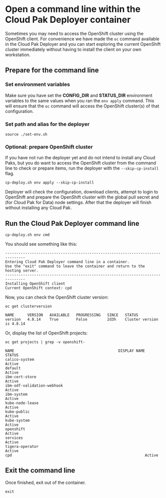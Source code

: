 # Open a command line within the Cloud Pak Deployer container

Sometimes you may need to access the OpenShift cluster using the OpenShift client. For convenience we have made the `oc` command available in the Cloud Pak Deployer and you can start exploring the current OpenShift cluster immediately without having to install the client on your own workstation.

## Prepare for the command line

### Set environment variables
Make sure you have set the **CONFIG_DIR** and **STATUS_DIR** environment variables to the same values when you ran the `env apply` command. This will ensure that the `oc` command will access the OpenShift cluster(s) of that configuration.

### Set path and alias for the deployer

``` { .bash .copy }
source ./set-env.sh
```

### Optional: prepare OpenShift cluster
If you have not run the deployer yet and do not intend to install any Cloud Paks, but you do want to access the OpenShift cluster from the command line to check or prepare items, run the deployer with the `--skip-cp-install` flag.

``` { .bash .copy }
cp-deploy.sh env apply --skip-cp-install
```

Deployer will check the configuration, download clients, attempt to login to OpenShift and prepare the OpenShift cluster with the global pull secret and (for Cloud Pak for Data) node settings. After that the deployer will finish without installing any Cloud Pak.

## Run the Cloud Pak Deployer command line
``` { .bash .copy }
cp-deploy.sh env cmd 
```

You should see something like this:
```output
-------------------------------------------------------------------------------
Entering Cloud Pak Deployer command line in a container.
Use the "exit" command to leave the container and return to the hosting server.
-------------------------------------------------------------------------------
Installing OpenShift client
Current OpenShift context: cpd
```

Now, you can check the OpenShift cluster version:
``` { .bash .copy }
oc get clusterversion
```

```output
NAME      VERSION   AVAILABLE   PROGRESSING   SINCE   STATUS
version   4.8.14    True        False         2d3h    Cluster version is 4.8.14
```

Or, display the list of OpenShift projects:
``` { .bash .copy }
oc get projects | grep -v openshift-
```

```output
NAME                                               DISPLAY NAME   STATUS
calico-system                                                     Active
default                                                           Active
ibm-cert-store                                                    Active
ibm-odf-validation-webhook                                        Active
ibm-system                                                        Active
kube-node-lease                                                   Active
kube-public                                                       Active
kube-system                                                       Active
openshift                                                         Active
services                                                          Active
tigera-operator                                                   Active
cpd                                                            Active
```

## Exit the command line
Once finished, exit out of the container.
``` { .bash .copy }
exit
```